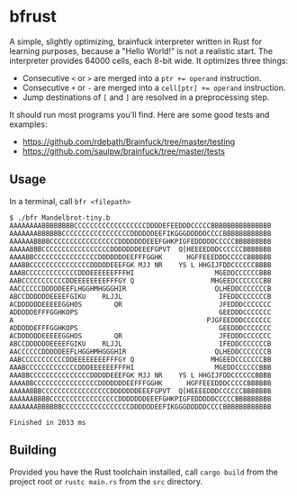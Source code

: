 # bfrust

A simple, slightly optimizing, brainfuck interpreter written in Rust for learning purposes, because a "Hello World!" is not a realistic start. The interpreter provides 64000 cells, each 8-bit wide. It optimizes three things: 
* Consecutive `<` or `>` are merged into a `ptr += operand` instruction.
* Consecutive `+` or `-` are merged into a `cell[ptr] += operand` instruction.
* Jump destinations of `[` and `]` are resolved in a preprocessing step.

It should run most programs you'll find. Here are some good tests and examples:<br>
* https://github.com/rdebath/Brainfuck/tree/master/testing
* https://github.com/saulpw/brainfuck/tree/master/tests

## Usage
In a terminal, call
`bfr <filepath>`

```
$ ./bfr Mandelbrot-tiny.b 
AAAAAAAABBBBBBBBCCCCCCCCCCCCCCCCCCDDDDEFEEDDDCCCCCBBBBBBBBBBBBBBB
AAAAAAABBBBBBCCCCCCCCCCCCCCCCCDDDDDDEEFIKGGGDDDDDCCCCBBBBBBBBBBBB
AAAAAABBBBCCCCCCCCCCCCCCCCCDDDDDDDEEEFGHKPIGFEDDDDDCCCCCBBBBBBBBB
AAAAABBBCCCCCCCCCCCCCCCCCDDDDDDDEEEFGPVT  Q[HEEEEDDDCCCCCCBBBBBBB
AAAABBCCCCCCCCCCCCCCCCDDDDDDDEEFFFGGHK      HGFFEEEDDDCCCCCBBBBBB
AAABBCCCCCCCCCCCCCCCDDDDDEEEFGK MJJ NR    YS L HHGIJFDDCCCCCCBBBB
AAABCCCCCCCCCCCCCDDDEEEEEEFFFHI                    MGEDDCCCCCCBBB
AABCCCCCCCCCCCDDEEEEEEEEFFFGY Q                   MHGEEDCCCCCCCBB
AACCCCCCDDDDDEEFLHGGHMHGGGHIR                      QLHEDDCCCCCCCB
ABCCDDDDDDEEEEFGIKU    RLJJL                        IFEDDCCCCCCCB
ACDDDDDDEEEEEGGHOS        QR                        JFEDDDCCCCCCC
ADDDDDEFFFGGHKOPS                                   GEEDDDCCCCCCC
A                                                PJGFEEDDDCCCCCCC
ADDDDDEFFFGGHKOPS                                   GEEDDDCCCCCCC
ACDDDDDDEEEEEGGHOS        QR                        JFEDDDCCCCCCC
ABCCDDDDDDEEEEFGIKU    RLJJL                        IFEDDCCCCCCCB
AACCCCCCDDDDDEEFLHGGHMHGGGHIR                      QLHEDDCCCCCCCB
AABCCCCCCCCCCCDDEEEEEEEEFFFGY Q                   MHGEEDCCCCCCCBB
AAABCCCCCCCCCCCCCDDDEEEEEEFFFHI                    MGEDDCCCCCCBBB
AAABBCCCCCCCCCCCCCCCDDDDDEEEFGK MJJ NR    YS L HHGIJFDDCCCCCCBBBB
AAAABBCCCCCCCCCCCCCCCCDDDDDDDEEFFFGGHK      HGFFEEEDDDCCCCCBBBBBB
AAAAABBBCCCCCCCCCCCCCCCCCDDDDDDDEEEFGPVT  Q[HEEEEDDDCCCCCCBBBBBBB
AAAAAABBBBCCCCCCCCCCCCCCCCCDDDDDDDEEEFGHKPIGFEDDDDDCCCCCBBBBBBBBB
AAAAAAABBBBBBCCCCCCCCCCCCCCCCCDDDDDDEEFIKGGGDDDDDCCCCBBBBBBBBBBBB

Finished in 2033 ms
```

## Building
Provided you have the Rust toolchain installed, call
`cargo build` from the project root or `rustc main.rs` from the `src` directory.